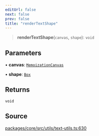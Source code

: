 ```yaml
---
editUrl: false
next: false
prev: false
title: "renderTextShape"
---
```


> **renderTextShape**(`canvas`, `shape`): `void`

## Parameters

• **canvas**: [`MemoizationCanvas`](/api-core/classes/memoizationcanvas/)

• **shape**: [`Box`](/api-core/classes/box/)

## Returns

`void`

## Source

[packages/core/src/utils/text-utils.ts:630](https://github.com/dgmjs/dgmjs/blob/main/packages/core/src/utils/text-utils.ts#L630)
